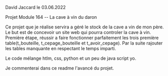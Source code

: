 David Jaccard le 03.06.2022

Projet Module 164 -- La cave à vin du daron

Ce projet que je réalise servira a géré le stock de la cave a vin de mon père.
Le but est de concevoir un site web qui pourra controler la cave à vin.
Première étape, réussir a faire fonctionner parfaitement les trois première table(t_bouteille, t_cepage_bouteille et t_avoir_cepage).
Par la suite rajouter les tables manquante en respectant le temps imparti. 

Le code mélange htlm, css, python et un peu de java script yo.

Je commenterai dans ce readme l'avancé du projet.
